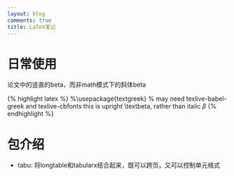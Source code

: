 ```yaml
---
layout: blog
comments: true
title: LaTeX笔记
---
```


# 日常使用
论文中的竖直的beta，而非math模式下的斜体beta

{% highlight latex %}
%\usepackage{textgreek}
% may need texlive-babel-greek and texlive-cbfonts
this is upright \textbeta, rather than italic $\beta$
{% endhighlight %}


# 包介绍

  * tabu: 将longtable和tabularx结合起来，既可以跨页，又可以控制单元格式

